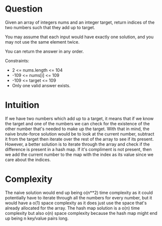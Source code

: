 # Question

Given an array of integers nums and an integer target, return indices of the two numbers such that they add up to target.

You may assume that each input would have exactly one solution, and you may not use the same element twice.

You can return the answer in any order.

Constraints:

- 2 <= nums.length <= 104
- -109 <= nums[i] <= 109
- -109 <= target <= 109
- Only one valid answer exists.

# Intuition

If we have two numbers which add up to a target, it means that if we know the target and one of the numbers we can check for the existence of the other number that's needed to make up the target. With that in mind, the naive brute-force solution would be to look at the current number, subtract it from the target then iterate over the rest of the array to see if its present. However, a better solution is to iterate through the array and check if the difference is present in a hash map. If it's compliment is not present, then we add the current number to the map with the index as its value since we care about the indices.

# Complexity

The naive solution would end up being o(n\*\*2) time complexity as it could potentially have to iterate through all the numbers for every number, but it would have a o(1) space complexity as it does just use the space that's already allocated for the array. The hash map solution is a o(n) time complexity but also o(n) space complexity because the hash map might end up being n key/value pairs long.
